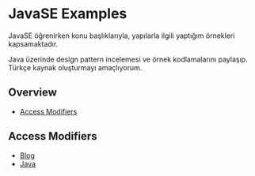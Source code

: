 # JavaSE Examples
JavaSE öğrenirken konu başlıklarıyla, yapılarla ilgili yaptığım örnekleri kapsamaktadır.

Java üzerinde design pattern incelemesi ve örnek kodlamalarını paylaşıp.
Türkçe kaynak oluşturmayı amaçlıyorum.

## Overview

- [Access Modifiers](#access-modifiers)


## Access Modifiers

- [Blog](http://blog.hkdemircan.com/index.php/2018/07/11/access-modifiers-class-modifiers/)
- [Java](https://github.com/hasankadirdemircan/JavaSEExamples/tree/master/AccessModfierExample/src/access/modifiers)

